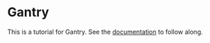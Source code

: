 # Gantry
This is a tutorial for Gantry. See the [documentation](https://docs.gantry.io/docs/quickstart) to follow along.
